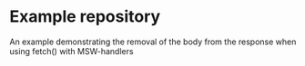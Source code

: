 # Example repository
An example demonstrating the removal of the body from the response when using fetch() with MSW-handlers
